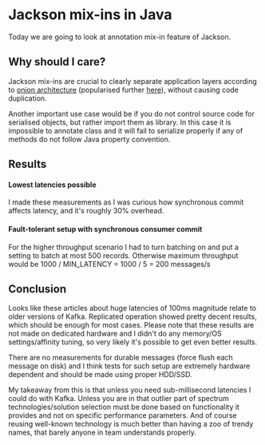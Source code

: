 # Jackson mix-ins in Java

Today we are going to look at annotation mix-in feature of Jackson. 

## Why should I care?

Jackson mix-ins are crucial to clearly separate application layers according to
[onion architecture](https://jeffreypalermo.com/2008/07/the-onion-architecture-part-1/) 
(popularised further 
[here](https://blog.cleancoder.com/uncle-bob/2012/08/13/the-clean-architecture.html)), 
without causing code duplication.



Another important use case would be if you do not control source code for 
serialised objects, but rather import them as library. In this case it is 
impossible to annotate class and it will fail to serialize properly if any of 
methods do not follow Java property convention.

## Results

#### Lowest latencies possible

I made these measurements as I was curious how synchronous commit affects 
latency, and it's roughly 30% overhead.

#### Fault-tolerant setup with synchronous consumer commit

For the higher throughput scenario I had to turn batching on and put a setting
to batch at most 500 records. Otherwise maximum throughput would be 1000 /
MIN_LATENCY = 1000 / 5 = 200 messages/s


## Conclusion

Looks like these articles about huge latencies of 100ms magnitude relate to
older versions of Kafka. Replicated operation showed pretty decent results,
which should be enough for most cases. Please note that these results are not
made on dedicated hardware and I didn't do any memory/OS settings/affinity
tuning, so very likely it's possible to get even better results.  

There are no measurements for durable messages (force flush each message on 
disk) and I think tests for such setup are extremely hardware dependent and 
should be made using proper HDD/SSD.

My takeaway from this is that unless you need sub-millisecond latencies I 
could do with Kafka. Unless you are in that outlier part of spectrum 
technologies/solution selection must be done based on functionality it provides
and not on specific performance parameters. And of course reusing well-known 
technology is much better than having a zoo of trendy names, that barely anyone
in team understands properly.
